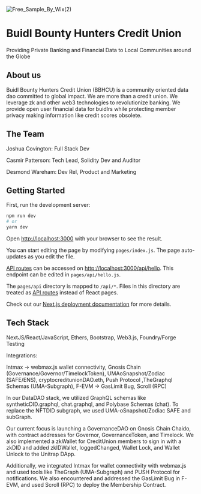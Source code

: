 ![Free_Sample_By_Wix(2)](https://user-images.githubusercontent.com/59489905/227745631-efbdde0e-99c9-42df-aa04-956690a8538f.jpg)


# Buidl Bounty Hunters Credit Union

 Providing Private Banking and Financial Data to Local Communities around the Globe
 
## About us

Buidl Bounty Hunters Credit Union (BBHCU) is a community oriented data dao committed to global impact. We are more than a credit union. We leverage zk and other web3 technologies to revolutionize banking. We provide open user financial data for buidlrs while protecting member privacy making information like credit scores obsolete.

## The Team

Joshua Covington: Full Stack Dev

Casmir Patterson: Tech Lead, Solidity Dev and Auditor

Desmond Wareham: Dev Rel, Product and Marketing


## Getting Started

First, run the development server:

```bash
npm run dev
# or
yarn dev
```

Open [http://localhost:3000](http://localhost:3000) with your browser to see the result.

You can start editing the page by modifying `pages/index.js`. The page auto-updates as you edit the file.

[API routes](https://nextjs.org/docs/api-routes/introduction) can be accessed on [http://localhost:3000/api/hello](http://localhost:3000/api/hello). This endpoint can be edited in `pages/api/hello.js`.

The `pages/api` directory is mapped to `/api/*`. Files in this directory are treated as [API routes](https://nextjs.org/docs/api-routes/introduction) instead of React pages.

Check out our [Next.js deployment documentation](https://nextjs.org/docs/deployment) for more details.

## Tech Stack

NextJS/React/JavaScript, Ethers, Bootstrap, Web3.js, Foundry/Forge Testing

Integrations: 

Intmax -> webmax.js wallet connectivity, Gnosis Chain (Governance/Governor/TimelockToken), UMAoSnapshot/Zodiac (SAFE/ENS), cryptocreditunionDAO.eth, Push Protocol ,TheGraphql Schemas (UMA-Subgraph), F-EVM -> GasLimit Bug, Scroll (RPC)

In our DataDAO stack, we utilized GraphQL schemas like syntheticDID.graphql, chat.graphql, and Polybase Schemas (chat). To replace the NFTDID subgraph, we used UMA-oSnapshot/Zodiac SAFE and subGraph.

Our current focus is launching a GovernanceDAO on Gnosis Chain Chaido, with contract addresses for Governor, GovernanceToken, and Timelock. We also implemented a zkWallet for CreditUnion members to sign in with a zkDID and added zkIDWallet, loggedChanged, Wallet Lock, and Wallet Unlock to the Unitrap DApp.

Additionally, we integrated Intmax for wallet connectivity with webmax.js and used tools like TheGraph (UMA-Subgraph) and PUSH Protocol for notifications. We also encountered and addressed the GasLimit Bug in F-EVM, and used Scroll (RPC) to deploy the Membership Contract.

